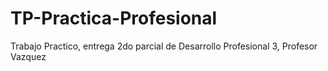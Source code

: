 # TP-Practica-Profesional
Trabajo Practico, entrega 2do parcial de Desarrollo Profesional 3, Profesor Vazquez
